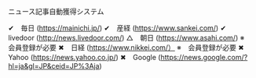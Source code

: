 ニュース記事自動獲得システム

✔　毎日			(https://mainichi.jp/)
✔　産経			(https://www.sankei.com/)
✔　livedoor	(http://news.livedoor.com/)
△　朝日			(https://www.asahi.com/)
※　会員登録が必要
✖　日経			(https://www.nikkei.com/）
※　会員登録が必要
✖　Yahoo		(https://news.yahoo.co.jp/)
✖　Google		(https://news.google.com/?hl=ja&gl=JP&ceid=JP%3Aja)